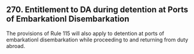 ## 270. Entitlement to DA during detention at Ports of Embarkationl Disembarkation

The provisions of Rule 115 will also apply to detention at ports of embarkationl disembarkation while proceeding to and returning from duty abroad.
